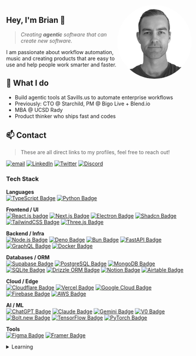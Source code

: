 <img align="right" src="https://github.com/itsbrex/itsbrex/blob/main/assets/brian_.png?raw=true" width="40%" height="40%" style="border-radius: 50%;" />

## Hey, I'm Brian 👋

> *Creating **agentic** software that can create new software.*

I am passionate about workflow automation, music and creating products that are easy to use and help people work smarter and faster.

## 🌟 What I do

- Build agentic tools at Savills.us to automate enterprise workflows
- Previously: CTO @ Starchild, PM @ Bigo Live + Blend.io
- MBA @ UCSD Rady
- Product thinker who ships fast and codes

## 📫 Contact

> These are all direct links to my profiles, feel free to reach out!

[![email](https://img.shields.io/badge/Gmail-D14836?style=flat&logo=gmail&logoColor=white)](mailto:%68%69%40%69%74%73%62%72%65%78%2e%64%65%76?subject=Found%20you%20on%20GitHub%20-%20let's%20connect!&body=Hi%20Brian-%0D%0A%0D%0AI%20came%20across%20your%20profile%20on%20GitHub%20and%20wanted%20to...)   [![LinkedIn](https://img.shields.io/badge/LinkedIn-0077B5?style=flat&logo=linkedin&logoColor=white)](https://linkedin.com/in/brian-roach-)   [![Twitter](https://img.shields.io/badge/Twitter-1DA1F2?style=flat&logo=twitter&logoColor=white)](https://twitter.com/itsbrex)   [![Discord](https://img.shields.io/badge/Discord-7289DA?style=flat&logo=discord&logoColor=white)](https://discord.gg/users/372432679926235149)

### Tech Stack

**Languages**  
[![TypeScript Badge](https://img.shields.io/badge/typescript-007ACC?style=flat&logo=typescript&logoColor=white)](https://www.typescriptlang.org/) [![Python Badge](https://img.shields.io/badge/python-3776AB?style=flat&logo=python&logoColor=white)](https://www.python.org/)

**Frontend / UI**  
[![React.js badge](https://img.shields.io/badge/react.js-20232A?style=flat&logo=react&logoColor=61DAFB)](https://react.dev/) [![Next.js Badge](https://img.shields.io/badge/next%20js-000000?style=flat&logo=nextdotjs&logoColor=white)](https://nextjs.org/) [![Electron Badge](https://img.shields.io/badge/Electron-2B2E3A?style=flat&logo=electron&logoColor=9FEAF9)](https://www.electronjs.org/) [![Shadcn Badge](https://img.shields.io/badge/shadcn%2Fui-000000?style=flat&logo=shadcnui&logoColor=white)](https://uishadcn.com/) [![TailwindCSS Badge](https://img.shields.io/badge/tailwind_css-38B2AC?style=flat&logo=tailwind-css&logoColor=white)](https://tailwindcss.com/) [![Three.js Badge](https://img.shields.io/badge/ThreeJs-black?style=flat&logo=three.js&logoColor=white)](https://threejs.org/)

**Backend / Infra**  
[![Node.js Badge](https://img.shields.io/badge/node.js-6DA55F?style=flat&logo=node.js&logoColor=white)](https://nodejs.org/) [![Deno Badge](https://img.shields.io/badge/Deno-white?style=flat&logo=deno&logoColor=464647)](https://deno.com/) [![Bun Badge](https://img.shields.io/badge/bun-282a36?style=flat&logo=bun&logoColor=fbf0df)](https://bun.sh/) [![FastAPI Badge](https://img.shields.io/badge/fastapi-109989?style=flat&logo=FASTAPI&logoColor=white)](https://fastapi.tiangolo.com/) [![GraphQL Badge](https://img.shields.io/badge/-graphql-E10098?style=flat&logo=graphql&logoColor=white)](https://graphql.org/) [![Docker Badge](https://img.shields.io/badge/docker-%230db7ed.svg?style=flat&logo=docker&logoColor=white)](https://www.docker.com/)

**Databases / ORM**  
[![Supabase Badge](https://img.shields.io/badge/Supabase-181818?style=flat&logo=supabase&logoColor=white)](https://supabase.com/) [![PostgreSQL Badge](https://img.shields.io/badge/postgres-%23316192.svg?style=flat&logo=postgresql&logoColor=white)](https://www.postgresql.org/) [![MongoDB Badge](https://img.shields.io/badge/mongodb-%234ea94b.svg?style=flat&logo=mongodb&logoColor=white)](https://www.mongodb.com/) [![SQLite Badge](https://img.shields.io/badge/sqlite-%23003B57.svg?style=flat&logo=sqlite&logoColor=white)](https://www.sqlite.org/) [![Drizzle ORM Badge](https://img.shields.io/badge/Drizzle%20ORM-000000?style=flat&logo=drizzle&logoColor=white)](https://orm.drizzle.team/) [![Notion Badge](https://img.shields.io/badge/notion-%23000000.svg?style=flat&logo=notion&logoColor=white)](https://notion.so/) [![Airtable Badge](https://img.shields.io/badge/Airtable-%2318BFFF.svg?style=flat&logo=airtable&logoColor=white)](https://airtable.com/)

**Cloud / Edge**  
[![Cloudflare Badge](https://img.shields.io/badge/cloudflare-F38020?style=flat&logo=cloudflare&logoColor=white)](https://www.cloudflare.com/) [![Vercel Badge](https://img.shields.io/badge/vercel-%23000000.svg?style=flat&logo=vercel&logoColor=white)](https://vercel.com/) [![Google Cloud Badge](https://img.shields.io/badge/google%20cloud-%234285F4.svg?style=flat&logo=google-cloud&logoColor=white)](https://cloud.google.com/) [![Firebase Badge](https://img.shields.io/badge/firebase-%23039BE5.svg?style=flat&logo=firebase)](https://firebase.google.com/) [![AWS Badge](https://img.shields.io/badge/Amazon_AWS-FF9900?style=flat&logo=amazonaws&logoColor=white)](https://aws.amazon.com/)

**AI / ML**  
[![ChatGPT Badge](https://img.shields.io/badge/ChatGPT-74aa9c?style=flat&logo=openai&logoColor=white)](https://chat.openai.com/) [![Claude Badge](https://img.shields.io/badge/Claude-27282B?style=flat&logo=Anthropic&logoColor=white)](https://www.anthropic.com/index/claude) [![Gemini Badge](https://img.shields.io/badge/Gemini-4285F4?style=flat&logo=Google&logoColor=white)](https://deepmind.google/technologies/gemini/) [![V0 Badge](https://img.shields.io/badge/V0%20by%20Vercel-000000?style=flat&logo=vercel&logoColor=white)](https://v0.dev) [![Bolt.new Badge](https://img.shields.io/badge/Bolt.new-121212?style=flat&logo=thunderbolt&logoColor=white)](https://bolt.new) [![TensorFlow Badge](https://img.shields.io/badge/tensorflow-%23FF6F00.svg?style=flat&logo=tensorflow&logoColor=white)](https://www.tensorflow.org/) [![PyTorch Badge](https://img.shields.io/badge/pytorch-%23EE4C2C.svg?style=flat&logo=pytorch&logoColor=white)](https://pytorch.org/)

**Tools**  
[![Figma Badge](https://img.shields.io/badge/figma-%23F24E1E.svg?style=flat&logo=figma&logoColor=white)](https://figma.com/) [![Framer Badge](https://img.shields.io/badge/Framer-black?style=flat&logo=framer&logoColor=blue)](https://framer.com/)

<details>
<summary>Learning</summary>

[![Tauri Badge](https://img.shields.io/badge/tauri-%2324C8DB.svg?style=flat&logo=tauri&logoColor=%23FFFFFF)](https://tauri.app/) [![Rust Badge](https://img.shields.io/badge/rust-%23000000.svg?style=flat&logo=rust&logoColor=white)](https://www.rust-lang.org/) [![Go Badge](https://img.shields.io/badge/go-00ADD8?style=flat&logo=go&logoColor=white)](https://go.dev/)

</details>
